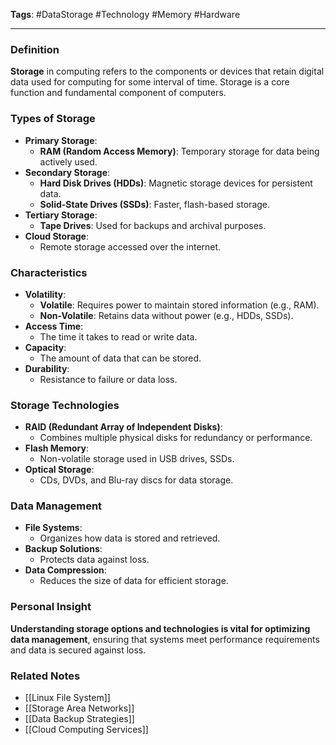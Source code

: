 **Tags**: #DataStorage #Technology #Memory #Hardware

---

### Definition

**Storage** in computing refers to the components or devices that retain digital data used for computing for some interval of time. Storage is a core function and fundamental component of computers.

### Types of Storage

- **Primary Storage**:
    - **RAM (Random Access Memory)**: Temporary storage for data being actively used.
- **Secondary Storage**:
    - **Hard Disk Drives (HDDs)**: Magnetic storage devices for persistent data.
    - **Solid-State Drives (SSDs)**: Faster, flash-based storage.
- **Tertiary Storage**:
    - **Tape Drives**: Used for backups and archival purposes.
- **Cloud Storage**:
    - Remote storage accessed over the internet.

### Characteristics

- **Volatility**:
    - **Volatile**: Requires power to maintain stored information (e.g., RAM).
    - **Non-Volatile**: Retains data without power (e.g., HDDs, SSDs).
- **Access Time**:
    - The time it takes to read or write data.
- **Capacity**:
    - The amount of data that can be stored.
- **Durability**:
    - Resistance to failure or data loss.

### Storage Technologies

- **RAID (Redundant Array of Independent Disks)**:
    - Combines multiple physical disks for redundancy or performance.
- **Flash Memory**:
    - Non-volatile storage used in USB drives, SSDs.
- **Optical Storage**:
    - CDs, DVDs, and Blu-ray discs for data storage.

### Data Management

- **File Systems**:
    - Organizes how data is stored and retrieved.
- **Backup Solutions**:
    - Protects data against loss.
- **Data Compression**:
    - Reduces the size of data for efficient storage.

### Personal Insight

**Understanding storage options and technologies is vital for optimizing data management**, ensuring that systems meet performance requirements and data is secured against loss.

### Related Notes

- [[Linux File System]]
- [[Storage Area Networks]]
- [[Data Backup Strategies]]
- [[Cloud Computing Services]]
